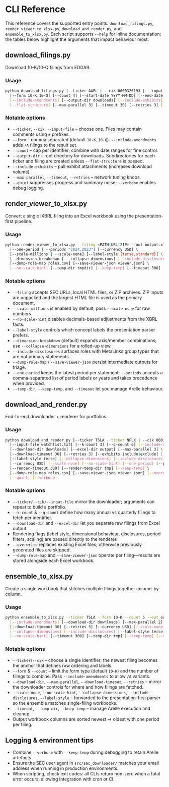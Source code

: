 # CLI Reference

This reference covers the supported entry points: `download_filings.py`,
`render_viewer_to_xlsx.py`, `download_and_render.py`, and `ensemble_to_xlsx.py`.
Each script supports `--help` for inline documentation; the tables below
highlight the arguments that impact behaviour most.

## download_filings.py
Download 10-K/10-Q filings from EDGAR.

### Usage
```bash
python download_filings.py [--ticker AAPL | --cik 0000320193 | --input-file tickers.txt] \
  [--form 10-K,10-Q] [--count 4] [--start-date YYYY-MM-DD] [--end-date YYYY-MM-DD] \
  [--include-amendments] [--output-dir downloads] [--include-exhibits] \
  [--flat-structure] [--max-parallel 3] [--timeout 30] [--retries 3] [--verbose]
```

### Notable options
- `--ticker`, `--cik`, `--input-file` – choose one. Files may contain comments using
  `#` prefixes.
- `--form` – comma separated (default `10-K,10-Q`). `--include-amendments` adds `/A`
  filings to the result set.
- `--count` – cap per identifier; combine with date ranges for fine control.
- `--output-dir` – root directory for downloads. Subdirectories for each ticker and
  filing are created unless `--flat-structure` is passed.
- `--include-exhibits` – pull exhibit attachments (increases download volume).
- `--max-parallel`, `--timeout`, `--retries` – network tuning knobs.
- `--quiet` suppresses progress and summary noise; `--verbose` enables debug logging.

## render_viewer_to_xlsx.py
Convert a single iXBRL filing into an Excel workbook using the presentation-first
pipeline.

### Usage
```bash
python render_viewer_to_xlsx.py --filing <PATH|URL|ZIP> --out output.xlsx \
  [--one-period | --periods "2024,2023"] [--currency USD] \
  [--scale-millions | --scale-none] [--label-style {terse,standard}] \
  [--dimension-breakdown | --collapse-dimensions] [--include-disclosures] \
  [--dump-role-map roles.csv] [--save-viewer-json viewer.json] \
  [--no-scale-hint] [--temp-dir tmpdir] [--keep-temp] [--timeout 300] [--verbose]
```

### Notable options
- `--filing` accepts SEC URLs, local HTML files, or ZIP archives. ZIP inputs are
  unpacked and the largest HTML file is used as the primary document.
- `--scale-millions` is enabled by default; pass `--scale-none` for raw numbers.
- `--no-scale-hint` disables decimals-based adjustments from the XBRL facts.
- `--label-style` controls which concept labels the presentation parser prefers.
- `--dimension-breakdown` (default) expands axis/member combinations; use
  `--collapse-dimensions` for a rolled-up view.
- `--include-disclosures` surfaces roles with MetaLinks group types that are not
  primary statements.
- `--dump-role-map` / `--save-viewer-json` persist intermediate outputs for triage.
- `--one-period` keeps the latest period per statement; `--periods` accepts a
  comma-separated list of period labels or years and takes precedence when provided.
- `--temp-dir`, `--keep-temp`, and `--timeout` let you manage Arelle behaviour.

## download_and_render.py
End-to-end downloader + renderer for portfolios.

### Usage
```bash
python download_and_render.py [--ticker TSLA --ticker NFLX | --cik 0001318605] \
  [--input-file watchlist.txt] [--k-count 3] [--q-count 6] [--include-amendments] \
  [--download-dir downloads] [--excel-dir output] [--max-parallel 3] \
  [--download-timeout 30] [--retries 3] [--exhibits include|exclude] [--skip-verify] \
  [--label-style terse] [--collapse-dimensions] [--include-disclosures] \
  [--currency USD] [--scale-none] [--no-scale-hint] [--one-period] [--periods LIST] \
  [--render-timeout 300] [--render-temp-dir tmp] [--keep-temp] \
  [--dump-role-map roles.csv] [--save-viewer-json viewer.json] [--overwrite] \
  [--quiet] [--verbose]
```

### Notable options
- `--ticker/--cik/--input-file` mirror the downloader; arguments can repeat to build
  a portfolio.
- `--k-count` & `--q-count` define how many annual vs quarterly filings to fetch per
  identifier.
- `--download-dir` and `--excel-dir` let you separate raw filings from Excel output.
- Rendering flags (label style, dimensional behaviour, disclosures, period filters,
  scaling) are passed directly to the renderer.
- `--overwrite` replaces existing Excel files; otherwise previously generated files
  are skipped.
- `--dump-role-map` and `--save-viewer-json` operate per filing—results are stored
  alongside each Excel workbook.

## ensemble_to_xlsx.py
Create a single workbook that stitches multiple filings together column-by-column.

### Usage
```bash
python ensemble_to_xlsx.py --ticker TSLA --form 10-K --count 5 --out output/TSLA-ensemble.xlsx \
  [--include-amendments] [--download-dir downloads] [--max-parallel 2] \
  [--download-timeout 30] [--retries 3] [--currency USD] [--scale-none] \
  [--collapse-dimensions] [--include-disclosures] [--label-style terse] \
  [--no-scale-hint] [--timeout 300] [--temp-dir tmp] [--keep-temp] [--verbose]
```

### Notable options
- `--ticker`/`--cik` – choose a single identifier; the newest filing becomes the
  anchor that defines row ordering and labels.
- `--form` & `--count` – limit the form type (default `10-K`) and the number of
  filings to combine. Pass `--include-amendments` to allow `/A` variants.
- `--download-dir`, `--max-parallel`, `--download-timeout`, `--retries` – mirror the
  downloader controls for where and how filings are fetched.
- `--scale-none`, `--no-scale-hint`, `--collapse-dimensions`, `--include-disclosures`,
  `--label-style` – forwarded to the presentation-first parser so the ensemble
  matches single-filing workbooks.
- `--timeout`, `--temp-dir`, `--keep-temp` – manage Arelle execution and cleanup.
- Output workbook columns are sorted newest → oldest with one period per filing.

## Logging & environment tips
- Combine `--verbose` with `--keep-temp` during debugging to retain Arelle artefacts.
- Ensure the SEC user agent in `src/sec_downloader/` matches your email address when
  running in production environments.
- When scripting, check exit codes: all CLIs return non-zero when a fatal error
  occurs, allowing integration with cron or CI.
